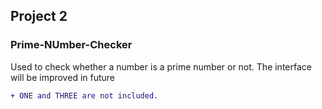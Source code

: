 ## Project 2
### Prime-NUmber-Checker

Used to check whether a number is a prime number or not. 
The interface will be improved in future

```diff
+ ONE and THREE are not included.
```
